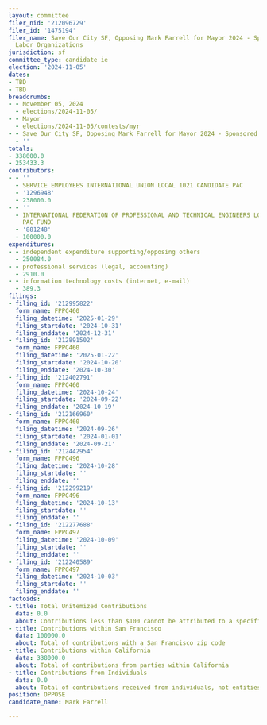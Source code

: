 ```yaml
---
layout: committee
filer_nid: '212096729'
filer_id: '1475194'
filer_name: Save Our City SF, Opposing Mark Farrell for Mayor 2024 - Sponsored by
  Labor Organizations
jurisdiction: sf
committee_type: candidate ie
election: '2024-11-05'
dates:
- TBD
- TBD
breadcrumbs:
- - November 05, 2024
  - elections/2024-11-05/
- - Mayor
  - elections/2024-11-05/contests/myr
- - Save Our City SF, Opposing Mark Farrell for Mayor 2024 - Sponsored by Labor Organizations
  - ''
totals:
- 338000.0
- 253433.3
contributors:
- - ''
  - SERVICE EMPLOYEES INTERNATIONAL UNION LOCAL 1021 CANDIDATE PAC
  - '1296948'
  - 238000.0
- - ''
  - INTERNATIONAL FEDERATION OF PROFESSIONAL AND TECHNICAL ENGINEERS LOCAL 21 TJ ANTHONY
    PAC FUND
  - '881248'
  - 100000.0
expenditures:
- - independent expenditure supporting/opposing others
  - 250084.0
- - professional services (legal, accounting)
  - 2910.0
- - information technology costs (internet, e-mail)
  - 389.3
filings:
- filing_id: '212995822'
  form_name: FPPC460
  filing_datetime: '2025-01-29'
  filing_startdate: '2024-10-31'
  filing_enddate: '2024-12-31'
- filing_id: '212891502'
  form_name: FPPC460
  filing_datetime: '2025-01-22'
  filing_startdate: '2024-10-20'
  filing_enddate: '2024-10-30'
- filing_id: '212402791'
  form_name: FPPC460
  filing_datetime: '2024-10-24'
  filing_startdate: '2024-09-22'
  filing_enddate: '2024-10-19'
- filing_id: '212166960'
  form_name: FPPC460
  filing_datetime: '2024-09-26'
  filing_startdate: '2024-01-01'
  filing_enddate: '2024-09-21'
- filing_id: '212442954'
  form_name: FPPC496
  filing_datetime: '2024-10-28'
  filing_startdate: ''
  filing_enddate: ''
- filing_id: '212299219'
  form_name: FPPC496
  filing_datetime: '2024-10-13'
  filing_startdate: ''
  filing_enddate: ''
- filing_id: '212277688'
  form_name: FPPC497
  filing_datetime: '2024-10-09'
  filing_startdate: ''
  filing_enddate: ''
- filing_id: '212240589'
  form_name: FPPC497
  filing_datetime: '2024-10-03'
  filing_startdate: ''
  filing_enddate: ''
factoids:
- title: Total Unitemized Contributions
  data: 0.0
  about: Contributions less than $100 cannot be attributed to a specific individual
- title: Contributions within San Francisco
  data: 100000.0
  about: Total of contributions with a San Francisco zip code
- title: Contributions within California
  data: 338000.0
  about: Total of contributions from parties within California
- title: Contributions from Individuals
  data: 0.0
  about: Total of contributions received from individuals, not entities
position: OPPOSE
candidate_name: Mark Farrell

---
```


